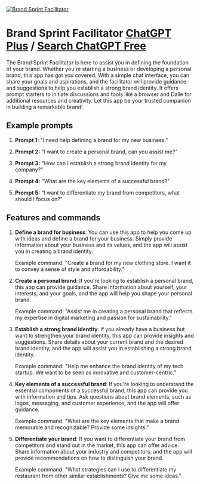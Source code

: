 
[![Brand Sprint Facilitator](https://files.oaiusercontent.com/file-OcKlwwD4kT6IOUPLz2l4qbDS?se=2123-10-18T17%3A11%3A05Z&sp=r&sv=2021-08-06&sr=b&rscc=max-age%3D31536000%2C%20immutable&rscd=attachment%3B%20filename%3DSprint%2520Facilitator.png&sig=a7o%2BM%2BTtzuwEVC9r4ZCezI5pwETSzN7/0xyjCpufBRA%3D)](https://chat.openai.com/g/g-gwyuSCzG4-brand-sprint-facilitator)

# Brand Sprint Facilitator [ChatGPT Plus](https://chat.openai.com/g/g-gwyuSCzG4-brand-sprint-facilitator) / [Search ChatGPT Free](https://gptcall.net/index.html#/?search=Brand%20Sprint%20Facilitator)

The Brand Sprint Facilitator is here to assist you in defining the foundation of your brand. Whether you're starting a business or developing a personal brand, this app has got you covered. With a simple chat interface, you can share your goals and aspirations, and the facilitator will provide guidance and suggestions to help you establish a strong brand identity. It offers prompt starters to initiate discussions and tools like a browser and Dalle for additional resources and creativity. Let this app be your trusted companion in building a remarkable brand!

## Example prompts

1. **Prompt 1:** "I need help defining a brand for my new business."

2. **Prompt 2:** "I want to create a personal brand, can you assist me?"

3. **Prompt 3:** "How can I establish a strong brand identity for my company?"

4. **Prompt 4:** "What are the key elements of a successful brand?"

5. **Prompt 5:** "I want to differentiate my brand from competitors, what should I focus on?"


## Features and commands

1. **Define a brand for business**: You can use this app to help you come up with ideas and define a brand for your business. Simply provide information about your business and its values, and the app will assist you in creating a brand identity.

    Example command: "Create a brand for my new clothing store. I want it to convey a sense of style and affordability."


2. **Create a personal brand**: If you're looking to establish a personal brand, this app can provide guidance. Share information about yourself, your interests, and your goals, and the app will help you shape your personal brand.

    Example command: "Assist me in creating a personal brand that reflects my expertise in digital marketing and passion for sustainability."


3. **Establish a strong brand identity**: If you already have a business but want to strengthen your brand identity, this app can provide insights and suggestions. Share details about your current brand and the desired brand identity, and the app will assist you in establishing a strong brand identity.

    Example command: "Help me enhance the brand identity of my tech startup. We want to be seen as innovative and customer-centric."


4. **Key elements of a successful brand**: If you're looking to understand the essential components of a successful brand, this app can provide you with information and tips. Ask questions about brand elements, such as logos, messaging, and customer experience, and the app will offer guidance.

    Example command: "What are the key elements that make a brand memorable and recognizable? Provide some insights."


5. **Differentiate your brand**: If you want to differentiate your brand from competitors and stand out in the market, this app can offer advice. Share information about your industry and competitors, and the app will provide recommendations on how to distinguish your brand.

    Example command: "What strategies can I use to differentiate my restaurant from other similar establishments? Give me some ideas."


